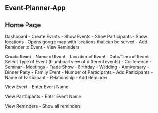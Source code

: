 **Event-Planner-App**
-------------------
**Home Page**
----------
Dashboard
	- Create Events
	- Show Events
	- Show Participants
	- Show locations - Opens google map with locations that can be served
	- Add Reminder to Event
	- View Reminders

Create Event
	- Name of Event
	- Location of Event
	- Date/Time of Event
	- Select Type of Event (thumbnail view of different events)
		- Conference
		- Seminar
		- Meetings
		- Trade Show
		- Birthday
		- Wedding
		- Anniversary
		- Dinner Party
		- Family Event
	- Number of Participants
		- Add Participants
			- Name of Participant
			- Relationship
	- Add Reminder

View Event
	- Enter Event Name
	
View Participants
	- Enter Event Name

View Reminders
	- Show all reminders
	